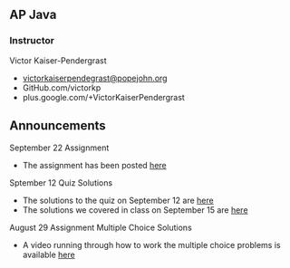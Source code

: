 ## AP Java ##
### Instructor ###
Victor Kaiser-Pendergrast<br>
- victorkaiserpendegrast@popejohn.org<br>
- GitHub.com/victorkp<br>
- plus.google.com/+VictorKaiserPendergrast

## Announcements ##

September 22 Assignment
- The assignment has been posted [here](assignments/sept22-project-school)

Sptember 12 Quiz Solutions
- The solutions to the quiz on September 12 are [here](quizzes-and-tests/september-12/)
- The solutions we covered in class on September 15 are [here](class-notes/september15/september15.pdf)

August 29 Assignment Multiple Choice Solutions
- A video running through how to work the multiple choice problems is available [here](https://www.youtube.com/watch?v=H-hC2Kf5NmA)

